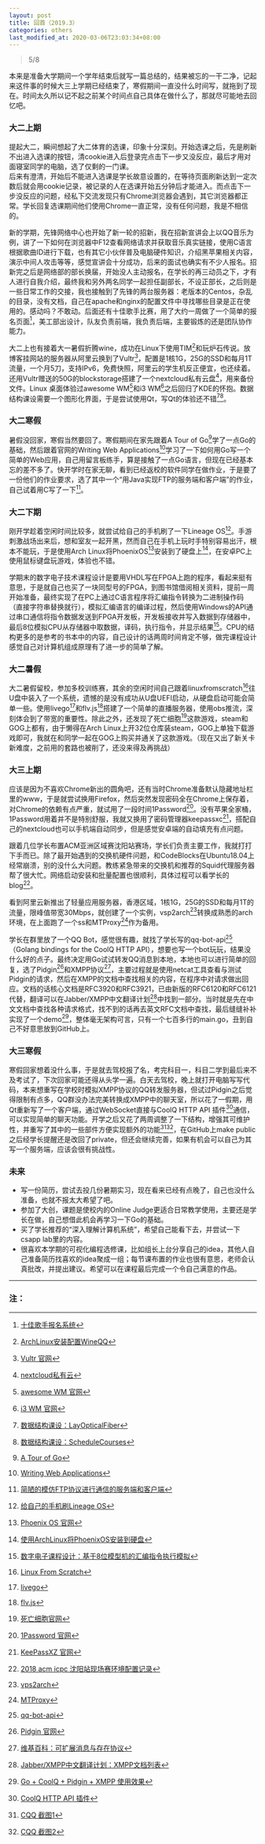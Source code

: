 ```yaml
---
layout: post
title: 回首（2019.3）
categories: others
last_modified_at: 2020-03-06T23:03:34+08:00
---
```


> 5/8  

<!-- more -->

本来是准备大学期间一个学年结束后就写一篇总结的，结果被忘的一干二净，记起来这件事的时候大三上学期已经结束了，寒假期间一直没什么时间写，就拖到了现在。时间太久所以记不起之前某个时间点自己具体在做什么了，那就尽可能地去回忆吧。  

### 大二上期
提起大二，瞬间想起了大二体育的选课，印象十分深刻。开始选课之后，先是刷新不出进入选课的按钮，清cookie进入后登录完点击下一步又没反应，最后才用对面寝室同学的电脑，选了仅剩的一门课。  
后来有澄清，开始后不能进入选课是学长故意设置的，在等待页面刷新达到一定次数后就会用cookie记录，被记录的人在选课开始五分钟后才能进入。而点击下一步没反应的问题，经私下交流发现只有Chrome浏览器会遇到，其它浏览器都正常。学长回复选课期间他们使用Chrome一直正常，没有任何问题，我是不相信的。  

新的学期，先锋网络中心也开始了新一轮的招新，我在招新宣讲会上以QQ音乐为例，讲了一下如何在浏览器中F12查看网络请求并获取音乐真实链接，使用C语言根据歌曲ID进行下载，也有其它小伙伴普及电脑硬件知识，介绍黑苹果相关内容，演示中间人攻击等等，感觉宣讲会十分成功，后来的面试也确实有不少人报名。招新完之后是网络部的部长换届，开始没人主动报名，在学长的再三动员之下，才有人进行自我介绍，最终我和另外两名同学一起担任副部长，不设正部长，之后则是一些日常工作的交接，我也接触到了先锋的两台服务器：老版本的Centos，杂乱的目录，没有文档，自己在apache和nginx的配置文件中寻找哪些目录是正在使用的。感动吗？不敢动。后面还有十佳歌手比赛，用了大约一周做了一个简单的报名页面[^1]，美工部出设计，队友负责前端，我负责后端，主要锻炼的还是团队协作能力。  

大二上也有接着大一暑假折腾wine，成功在Linux下使用TIM[^2]和玩炉石传说。放博客挂网站的服务器从阿里云换到了Vultr[^3]，配置是1核1G，25G的SSD和每月1T流量，一个月5刀，支持IPv6，免费快照，阿里云的学生机反正便宜，也还续着。还用Vultr赠送的50G的blockstorage搭建了一个nextcloud私有云盘[^4]，用来备份文件。Linux 桌面体验过awesome WM[^5]和i3 WM[^6]之后回归了KDE的怀抱。数据结构课设需要一个图形化界面，于是尝试使用Qt，写Qt的体验还不错[^7][^8]。  

### 大二寒假
暑假没回家，寒假当然要回了。寒假期间在家先跟着A Tour of Go[^9]学了一点Go的基础，然后跟着官网的Writing Web Applications[^10]学习了一下如何用Go写一个简单的Web应用，自己用留言板练手，算是接触了一点Go语言，但现在已经基本忘的差不多了。快开学时在家无聊，看到已经返校的软件同学在做作业，于是要了一份他们的作业要求，选了其中一个“用Java实现FTP的服务端和客户端”的作业，自己试着用C写了一下[^11]。  

### 大二下期
刚开学趁着空闲时间比较多，就尝试给自己的手机刷了一下Lineage OS[^12]。手游刺激战场出来后，想和室友一起开黑，然而自己在手机上玩时手特别容易出汗，根本不能玩，于是使用Arch Linux将PhoenixOS[^13]安装到了硬盘上[^14]，在安卓PC上使用鼠标键盘玩游戏，体验也不错。  

学期末的数字电子技术课程设计是要用VHDL写在FPGA上跑的程序，看起来挺有意思，于是就自己也买了一块同型号的FPGA，到图书馆借阅相关资料，提前一周开始准备，最终实现了在PC上通过C语言程序将汇编指令转换为二进制操作码（直接字符串替换就行），模拟汇编语言的编译过程，然后使用Windows的API通过串口通信将指令数据发送到FPGA开发板，开发板接收并写入数据到存储器中，最后8位模拟CPU从存储器中取数据，译码，执行指令，并显示结果[^15]。CPU的结构更多的是参考的书本中的内容，自己设计的话两周时间肯定不够，做完课程设计感觉自己对计算机组成原理有了进一步的简单了解。  

### 大二暑假
大二暑假留校，参加多校训练赛，其余的空闲时间自己跟着linuxfromscratch[^16]往U盘中装入了一个系统，遗憾的是没有成功从U盘UEFI启动，从硬盘启动可能会简单一些。使用livego[^17]和flv.js[^18]搭建了一个简单的直播服务器，使用obs推流，深刻体会到了带宽的重要性。除此之外，还发现了死亡细胞[^19]这款游戏，steam和GOG上都有，由于懒得在Arch Linux上开32位仓库装steam，GOG上单独下载游戏即可，我就在和同学一起在GOG上购买并通关了这款游戏。（现在又出了新关卡新难度，之前用的套路也被削了，还没来得及再挑战）  

### 大三上期
应该是因为不喜欢Chrome新出的圆角吧，还有当时Chrome准备默认隐藏地址栏里的www，于是就尝试换用Firefox，然后突然发现密码全在Chrome上保存着，对Chrome的依赖有点严重，就试用了一段时间1Password[^20]。没有苹果全家桶，1Password用着并不是特别舒服，我就又换用了密码管理器keepassxc[^21]，搭配自己的nextcloud也可以手机端自动同步，但是感觉安卓端的自动填充有点问题。  

跟着几位学长布置ACM亚洲区域赛沈阳站赛场，学长们负责主要工作，我就打打下手而已。除了最开始遇到的交换机硬件问题，和CodeBlocks在Ubuntu18.04上经常崩溃，别的没什么大问题。教练紧急带来的交换机和推荐的Squid代理服务器帮了很大忙。网络启动安装和批量配置也很顺利，具体过程可以看学长的blog[^22]。  
  
看到阿里云新推出了轻量应用服务器，香港区域，1核1G，25G的SSD和每月1T的流量，限峰值带宽30Mbps，就创建了一个实例，vsp2arch[^23]转换成熟悉的arch环境，在上面跑了一个ss和MTProxy[^24]作为备用。  

学长在群里放了一个QQ Bot，感觉很有趣，就找了学长写的qq-bot-api[^25]（Golang bindings for the CoolQ HTTP API），想要也写一个bot玩玩，结果没什么好的点子。最终决定用Go试试转发QQ消息到本地，本地也可以进行简单的回复，选了Pidgin[^26]和XMPP协议[^27]，主要过程就是使用netcat工具查看与测试Pidgin的请求，然后在XMPP的文档中查找相关的内容，在程序中对请求做出回应。文档的话核心文档是RFC3920和RFC3921，已由新版的RFC6120和RFC6121代替，翻译可以在Jabber/XMPP中文翻译计划[^28]中找到一部分。当时就是先在中文文档中查找各种请求格式，找不到的话再去英文RFC文档中查找，最后缝缝补补实现了一个demo[^29]，整体毫无架构可言，只有一个七百多行的main.go，丑到自己不好意思放到GitHub上。  

### 大三寒假
寒假回家想着没什么事，于是就去驾校报了名，考完科目一，科目二学到最后来不及考试了，下次回家可能还得从头学一遍。白天去驾校，晚上就打开电脑写写代码，本来想重写在学校时模拟XMPP协议的QQ转发服务器，但试过Pidgin之后觉得限制有点多，QQ群没办法完美转换成XMPP中的聊天室，所以花了一假期，用Qt重新写了一个客户端，通过WebSocket直接与CoolQ HTTP API 插件[^30]通信，可以实现简单的聊天功能。开学之后又花了两周调整了一下结构，增强其可维护性，并重写了其中的一些部件方便实现额外的功能[^31][^32]，在GitHub上make public之后经学长提醒还是改回了private，但还会继续完善，如果有机会可以自己为其写一个服务端，应该会很有挑战性。  

### 未来
* 写一份简历，尝试去投几份暑期实习，现在看来已经有点晚了，自己也没什么准备，也就不报太大希望了吧。  
* 参加了大创，课题是使校内的Online Judge更适合日常教学使用，主要还是学长在做，自己想借此机会再学习一下Go的基础。  
* 买了学长推荐的“深入理解计算机系统”，希望自己能看下去，并尝试一下csapp lab里的内容。  
* 很喜欢本学期的可视化编程选修课，比如组长上台分享自己的idea，其他人自己准备简历找喜欢的idea聚成一组；每节课布置的作业也很有意思，老师会认真批改，并提出建议。希望可以在课程最后完成一个令自己满意的作品。  

---
### 注：

[^1]: [十佳歌手报名系统](https://github.com/NEUP-Net-Depart/Top-Ten-Singer-registration)  
[^2]: [ArchLinux安装配置WineQQ](/2017/07/23/ArchLinux%E5%AE%89%E8%A3%85%E9%85%8D%E7%BD%AEWineQQ/)  
[^3]: [Vultr 官网](https://www.vultr.com/)  
[^4]: [nextcloud私有云](https://cloud.whoisnian.com/)  
[^5]: [awesome WM 官网](https://awesomewm.org/)  
[^6]: [i3 WM 官网](https://i3wm.org/)  
[^7]: [数据结构课设：LayOpticalFiber](https://github.com/whoisnian/LayOpticalFiber)  
[^8]: [数据结构课设：ScheduleCourses](https://github.com/whoisnian/ScheduleCourses)  
[^9]: [A Tour of Go](https://tour.golang.org/)  
[^10]: [Writing Web Applications](https://golang.org/doc/articles/wiki/)  
[^11]: [简陋的模仿FTP协议进行通信的服务端和客户端](https://github.com/whoisnian/SimpleFTP)  
[^12]: [给自己的手机刷Lineage OS](/2018/03/10/Honor-8-From-EMUI-5-To-Lineage-OS-14.1/)  
[^13]: [Phoenix OS 官网](http://www.phoenixos.com/)  
[^14]: [使用ArchLinux将PhoenixOS安装到硬盘](/2018/03/05/%E4%BD%BF%E7%94%A8ArchLinux%E5%B0%86PhoenixOS%E5%AE%89%E8%A3%85%E5%88%B0%E7%A1%AC%E7%9B%98/)  
[^15]: [数字电子课程设计：基于8位模型机的汇编指令执行模拟](https://github.com/whoisnian/AnalogCPU)  
[^16]: [Linux From Scratch](http://www.linuxfromscratch.org/lfs/index.html)  
[^17]: [livego](https://github.com/gwuhaolin/livego)  
[^18]: [flv.js](https://github.com/Bilibili/flv.js/)  
[^19]: [死亡细胞官网](https://dead-cells.com/)  
[^20]: [1Password 官网](https://1password.com/)  
[^21]: [KeePassXZ 官网](https://keepassxc.org/)  
[^22]: [2018 acm icpc 沈阳站现场赛环境配置记录](https://blog.cool2645.com/2018-acm-icpc-%E6%B2%88%E9%98%B3%E7%AB%99%E7%8E%B0%E5%9C%BA%E8%B5%9B%E7%8E%AF%E5%A2%83%E9%85%8D%E7%BD%AE%E8%AE%B0%E5%BD%95)  
[^23]: [vps2arch](https://gitlab.com/drizzt/vps2arch/)  
[^24]: [MTProxy](https://github.com/TelegramMessenger/MTProxy)  
[^25]: [qq-bot-api](https://github.com/catsworld/qq-bot-api)  
[^26]: [Pidgin 官网](https://pidgin.im/)  
[^27]: [维基百科：可扩展消息与存在协议](https://zh.wikipedia.org/wiki/%E5%8F%AF%E6%89%A9%E5%B1%95%E6%B6%88%E6%81%AF%E4%B8%8E%E5%AD%98%E5%9C%A8%E5%8D%8F%E8%AE%AE)  
[^28]: [Jabber/XMPP中文翻译计划：XMPP文档列表](http://wiki.jabbercn.org/%E5%88%86%E7%B1%BB:XMPP%E6%96%87%E6%A1%A3%E5%88%97%E8%A1%A8)  
[^29]: [Go + CoolQ + Pidgin + XMPP 使用效果](/public/image/xmqq.webp)  
[^30]: [CoolQ HTTP API 插件](https://github.com/richardchien/coolq-http-api)  
[^31]: [CQQ 截图1](/public/image/CQQ1.webp)  
[^32]: [CQQ 截图2](/public/image/CQQ2.webp)  
